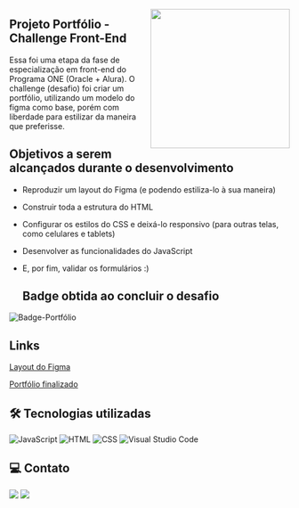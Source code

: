 <img align="right" width="250px" src="https://github.com/miguelfmds/relogiodigital/assets/157380435/6668e90d-6238-4117-89b5-fe3d63dbf6a7"></a>

## Projeto Portfólio - Challenge Front-End
Essa foi uma etapa da fase de especialização em front-end do Programa ONE (Oracle + Alura). O challenge (desafio) foi criar um portfólio, 
utilizando um modelo do figma como base, porém com liberdade para estilizar da maneira que preferisse.

## Objetivos a serem alcançados durante o desenvolvimento
- Reproduzir um layout do Figma (e podendo estiliza-lo à sua maneira)
- Construir toda a estrutura do HTML
- Configurar os estilos do CSS e deixá-lo responsivo (para outras telas, como celulares e tablets)
- Desenvolver as funcionalidades do JavaScript
- E, por fim, validar os formulários :)

  ## Badge obtida ao concluir o desafio

![Badge-Portfólio](https://github.com/miguelfmds/challenge-one-portfolio-front/assets/157380435/38b04403-8230-4fd7-a825-b0fa676dece8)



## Links
[Layout do Figma](https://www.figma.com/file/Mv4mSxBHzB5caI7bW2tLv6/Challenge-Front-end-Portf%C3%B3lio?type=design&node-id=0-1&mode=design&t=oSpxmqFRuc2oYJmB-0)

[Portfólio finalizado](https://challenge-one-portfolio-front.vercel.app/)

## **🛠 Tecnologias utilizadas**

![JavaScript](https://img.shields.io/badge/JavaScript-323330?style=for-the-badge&logo=javascript&logoColor=F7DF1E)
![HTML](https://img.shields.io/badge/HTML5-E34F26?style=for-the-badge&logo=html5&logoColor=white)
![CSS](https://img.shields.io/badge/CSS3-1572B6?style=for-the-badge&logo=css3&logoColor=white)
![Visual Studio Code](https://img.shields.io/badge/VSCode-0078D4?style=for-the-badge&logo=visual%20studio%20code&logoColor=white)

## **💻 Contato**

<a href = "mailto:dev.miguelfmds@gmail.com"><img src="https://img.shields.io/badge/-Gmail-%23333?style=for-the-badge&logo=gmail&logoColor=white" target="_blank"></a>
  <a href="https://www.linkedin.com/in/miguel-francisco-a069252aa/" target="_blank"><img src="https://img.shields.io/badge/-LinkedIn-%230077B5?style=for-the-badge&logo=linkedin&logoColor=white" target="_blank"></a> 
